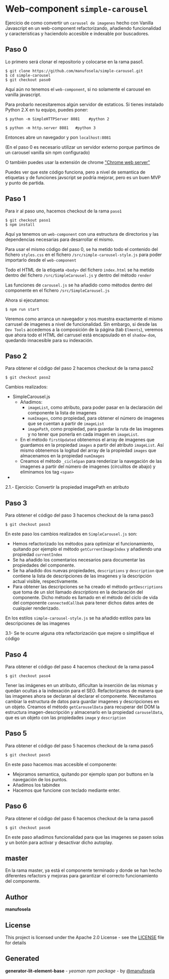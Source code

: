 # Web-component `simple-carousel`
Ejercicio de como convertir un `carousel de imagenes` hecho con Vanilla Javascript en un web-component refactorizando, añadiendo funcionalidad y caracteristicas y haciendolo accesible e indexable por buscadores.


## Paso 0
Lo primero será clonar el repositorio y colocarse en la rama paso1.

```
$ git clone https://github.com/manufosela/simple-carousel.git
$ cd simple-carousel
$ git checkout paso0
```

Aquí aún no tenemos el `web-component`, si no solamente el carousel en vanilla javascript.

Para probarlo necesitaremos algún servidor de estaticos.
Si tienes instalado Python 2.X en tu equipo, puedes poner:
```
$ python -m SimpleHTTPServer 8081    #python 2

$ python -m http.server 8081   #python 3
```
Entonces abre un navegador y pon ```localhost:8081```

(En el paso 0 es necesario utilizar un servidor externo porque partimos de un carousel vanilla sin npm configurado)

O también puedes usar la extensión de chrome ["Chrome web server"](https://chrome.google.com/webstore/detail/web-server-for-chrome/ofhbbkphhbklhfoeikjpcbhemlocgigb)

Puedes ver que este código funciona, pero a nivel de semantica de etiquetas y de funciones javscript se podría mejorar, pero es un buen MVP y punto de partida.


## Paso 1
Para ir al paso uno, hacemos checkout de la rama `paso1`
```
$ git checkout paso1
$ npm install
```

Aquí ya tenemos un `web-component` con una estructura de directorios y las dependencias necesarias para desarrollar el mismo.

Para usar el mismo código del paso 0, se ha metido todo el contenido del fichero `styles.css` en el fichero `/src/simple-carousel-style.js` para poder importarlo desde el `web-component`

Todo el HTML de la etiqueta `<body>` del fichero `index.html` se ha metido dentro del fichero `/src/SimpleCarousel.js` y dentro del método `render`

Las funciones de `carousel.js` se ha añadido como métodos dentro del componente en el fichero `/src/SimpleCarousel.js`

Ahora si ejecutamos:
```
$ npm run start
```

Veremos como arranca un navegador y nos muestra exactamente el mismo carrusel de imagenes a nivel de funcionalidad.
Sin embargo, si desde las `Dev Tools` accedemos a la composición de la página (tab `Elments`), veremos que ahora todo el HTML del carrusel está encapsulado en el `shadow-dom`, quedando innacesible para su indexación.

## Paso 2

Para obtener el código del paso 2 hacemos checkout de la rama paso2
```
$ git checkout paso2
```

Cambios realizados:
- SimpleCarousel.js
  - Añadimos:
    - `imageList`, como atributo, para poder pasar en la declaración del componente la lista de imagenes
    - `numImages`, como propiedad, para obtener el número de imagenes que se cuentan a partir de `imageList`
    - `imagePath`, como propiedad, para guardar la ruta de las imagenes y no tener que ponerla en cada imagen en `imageList`.
  - En el método `firstUpdated` obtenemos el array de imagenes que guardamos en la propiedad `images` a partir del atributo `imageList`. Así mismo obtenemos la logitud del array de la propiedad `images` que almacenamos en la propiedad `numImages`
  - Creamos el método `_cicleSpan` para renderizar la navegación de las imagenes a partir del número de imagenes (circulitos de abajo) y eliminamos los tag `<span>`
- 


2.1.- Ejercicio: Convertir la propiedad imagePath en atributo 


## Paso 3

Para obtener el código del paso 3 hacemos checkout de la rama paso3
```
$ git checkout paso3
```

En este paso los cambios realizados en `SimpleCarousel.js` son:
- Hemos refactorizado los métodos para optimizar el funcionamiento, quitando por ejemplo el método `getCurrentImageIndex` y añadiendo una propiedad `currentIndex`
- Se ha añadido los comentarios necesarios para documentar las propiedades del componente.
- Se ha añadido dos nuevas propiedades, `descriptions` y `description` que contiene la lista de descripciones de las imagenes y la descripción actual visible, respectivamente.
- Para obtener las descripciones se ha creado el método `getDescriptions` que toma de un slot llamado *descriptions* en la declaración del componente.
Dicho método es llamado en el método del ciclo de vida del componente `connectedCallbak` para tener dichos datos antes de cualquier renderizado.

En los estilos `simple-carousel-style.js` se ha añadido estilos para las descripciones de las imagenes

3.1- Se te ocurre alguna otra refactorización que mejore o simplifique el código

## Paso 4

Para obtener el código del paso 4 hacemos checkout de la rama paso4
```
$ git checkout paso4
```

Tener las imágenes en un atributo, dificultan la inserción de las mismas y quedan ocultas a la indexación para el SEO.
Refactorizamos de manera que las imagenes ahora se declaran al declarar el componente.
Necesitamos cambiar la estructura de datos para guardar imagenes y descripciones en un objeto.
Creamos el método `getCarouselData` para recuperar del DOM la estructura imagen-descripción y almacenarlo en la propiedad `carouselData`, que es un objeto con las propiedades `image` y `description`

## Paso 5

Para obtener el código del paso 5 hacemos checkout de la rama paso5
```
$ git checkout paso5
```
En este paso hacemos mas accesible el componente:
- Mejoramos semantica, quitando por ejemplo span por buttons en la navegación de los puntos.
- Añadimos los tabindex
- Hacemos que funcione con teclado mediante enter.

## Paso 6

Para obtener el código del paso 6 hacemos checkout de la rama paso6
```
$ git checkout paso6
```

En este paso añadimos funcionalidad para que las imagenes se pasen solas y un botón para activar y desactivar dicho autoplay.

## master

En la rama master, ya está el componente terminado y donde se han hecho diferentes refactors y mejoras para garantizar el correcto funcionamiento del componente.


## Author
**manufosela**

## License

This project is licensed under the Apache 2.0 License - see the [LICENSE](LICENSE) file for details

## Generated

**generator-lit-element-base** - *yeoman npm package* - by [@manufosela](https://github.com/manufosela/generator-litelement-webcomponent)
